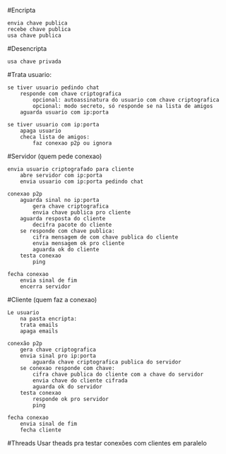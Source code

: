 #Encripta

	envia chave publica
	recebe chave publica
	usa chave publica
	
#Desencripta

	usa chave privada


#Trata usuario:

	se tiver usuario pedindo chat
		responde com chave criptografica
			opcional: autoassinatura do usuario com chave criptografica 
			opcional: modo secreto, só responde se na lista de amigos
		aguarda usuario com ip:porta
		
	se tiver usuario com ip:porta
		apaga usuario
		checa lista de amigos:
			faz conexao p2p ou ignora

#Servidor (quem pede conexao)

	envia usuario criptografado para cliente
		abre servidor com ip:porta
		envia usuario com ip:porta pedindo chat
		
	conexao p2p
		aguarda sinal no ip:porta
			gera chave criptografica
			envia chave publica pro cliente
		aguarda resposta do cliente
			decifra pacote do cliente
		se responde com chave publica:
			cifra mensagem de com chave publica do cliente
			envia mensagem ok pro cliente
			aguarda ok do cliente
		testa conexao
			ping
		
	fecha conexao
		envia sinal de fim
        encerra servidor
	

#Cliente (quem faz a conexao)

	Le usuario 
		na pasta encripta:
		trata emails
		apaga emails
		
	conexão p2p
		gera chave criptografica
		envia sinal pro ip:porta
			aguarda chave criptografica publica do servidor
		se conexao responde com chave:
			cifra chave publica do cliente com a chave do servidor
			envia chave do cliente cifrada
			aguarda ok do servidor
		testa conexao
			responde ok pro servidor
			ping

	fecha conexao
		envia sinal de fim
        fecha cliente

#Threads
    Usar theads pra testar conexões com clientes em paralelo